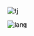 ![tj](https://github-readme-stats.vercel.app/api?username=Zhouzerong233&locale=cn)

![lang](https://github-readme-stats.vercel.app/api/top-langs/?username=zhouzerong233&locale=cn&layout=compact)
